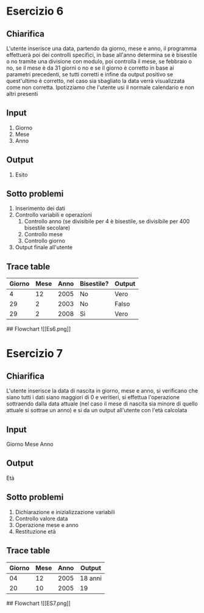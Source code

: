 # Esercizio 6
## Chiarifica
L'utente inserisce una data, partendo da giorno, mese e anno, il programma effettuerà poi dei controlli specifici, in base all'anno determina se è bisestile o no tramite una divisione con modulo, poi controlla il mese, se febbraio o no, se il mese è da 31 giorni o no e se il giorno è corretto in base ai parametri precedenti, se tutti corretti e infine da output positivo se quest'ultimo è corretto, nel caso sia sbagliato la data verrà visualizzata come non corretta.
Ipotizziamo che l'utente usi il normale calendario e non altri presenti
## Input
1. Giorno
2. Mese
3. Anno
## Output
1. Esito
## Sotto problemi
1. Inserimento dei dati
2. Controllo variabili e operazioni
	1. Controllo anno (se divisibile per 4 è bisestile, se divisibile per 400 bisestile secolare)
	2. Controllo mese
	3. Controllo giorno
3. Output finale all'utente
## Trace table
<table><thead>
  <tr>
    <th>Giorno</th>
    <th>Mese</th>
    <th>Anno</th>
    <th>Bisestile?</th>
    <th>Output</th>
  </tr></thead>
<tbody>
  <tr>
    <td>4</td>
    <td>12</td>
    <td>2005</td>
    <td>No</td>
    <td>Vero</td>
  </tr>
  <tr>
  </tr>
<tr>
    <td>29</td>
    <td>2</td>
    <td>2003</td>
    <td>No</td>
    <td>Falso</td>
  </tr>
<tr>
    <td>29</td>
    <td>2</td>
    <td>2008</td>
    <td>Sì</td>
    <td>Vero</td>
  </tr>
</tbody>
</table>
## Flowchart
![[Es6.png]]

# Esercizio 7
## Chiarifica
L'utente inserisce la data di nascita in giorno, mese e anno, si verificano che siano tutti i dati siano maggiori di 0 e veritieri, si effettua l'operazione sottraendo dalla data attuale (nel caso il mese di nascita sia minore di quello attuale si sottrae un anno) e si da un output all'utente con l'età calcolata
## Input
Giorno
Mese
Anno
## Output
Età
## Sotto problemi
1. Dichiarazione e inizializzazione variabili
2. Controllo valore data
3. Operazione mese e anno
4. Restituzione età
## Trace table
<table><thead>
  <tr>
    <th>Giorno</th>
    <th>Mese</th>
    <th>Anno</th>
    <th>Output</th>
  </tr></thead>
<tbody>
  <tr>
    <td>04</td>
    <td>12</td>
    <td>2005</td>
    <td>18 anni</td>
  </tr>
  <tr>
  </tr>
<tr>
    <td>20</td>
    <td>10</td>
    <td>2005</td>
    <td>19</td>
  </tr>
</tbody>
</table>
## Flowchart
![[ES7.png]]
